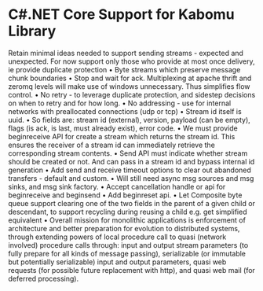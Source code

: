 # C#.NET Core Support for Kabomu Library

Retain minimal ideas needed to support sending streams - expected and unexpected.
For now support only those who provide at most once delivery, ie provide duplicate protection 
• Byte streams which preserve message chunk boundaries
• Stop and wait for ack. Multiplexing at apache thrift and zeromq levels will make use of windows unnecessary. Thus simplifies flow control.
• No retry - to leverage duplicate protection, and sidestep decisions on when to retry and for how long.
• No addressing - use for internal networks with preallocated connections (udp or tcp)
• Stream id itself is uuid.
• So fields are: stream id (external), version, payload (can be empty), flags (is ack, is last, must already exist), error code.
• We must provide beginreceive API for create a stream which returns the stream id. This ensures the receiver of a stream id can immediately retrieve the corresponding stream contents.
• Send API must indicate whether stream should be created or not. And can pass in a stream id and bypass internal id generation 
• Add send and receive timeout options to clear out abandoned transfers - default and custom.
• Will still need async msg sources and msg sinks, and msg sink factory.
• Accept cancellation handle or api for beginreceive and beginsend
• Add beginreset api.
• Let Composite byte queue support clearing one of the two fields in the parent of a given child or descendant, to support recycling during reusing a child e.g. get simplified equivalent 
• 
Overall mission for monolithic applications is enforcement of architecture and better preparation for evolution to distributed systems, through extending powers of local procedure call to quasi (network involved) procedure calls through: input and output stream parameters (to fully prepare for all kinds of message passing), serializable (or immutable but potentially serializable) input and output parameters, quasi web requests (for possible future replacement with http), and quasi web mail (for deferred processing).